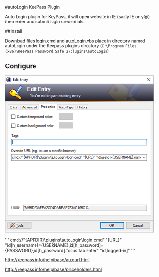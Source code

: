 #autoLogin KeePass Plugin

Auto Login plugin for KeyPass, it will open website in IE (sadly IE only:unamused:) then enter and submit login credentials.

##Install

Download files login.cmd and autoLogin.vbs place in directory named autoLogin under the Keepass plugins directory (`C:\Program Files (x86)\KeePass Password Safe 2\plugins\autoLogin`)

## Configure 



![Edit Entery Properties](https://github.com/whamBamDev/autoLogin/raw/master/docs/images/KeePass-EditEntry-properties.png)

'''
cmd://"{APPDIR}\plugins\autoLogin\login.cmd" "{URL}" "id[h_username]={USERNAME},id[h_password]={PASSWORD},id[h_password].focus.tab.enter" "id[logged-in]"
'''

http://keepass.info/help/base/autourl.html

http://keepass.info/help/base/placeholders.html



